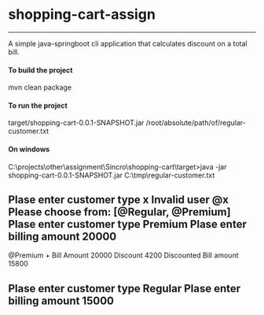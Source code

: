 # shopping-cart-assign
-------------------------------------------
A simple java-springboot cli application that calculates discount on a total bill.

#### To build the project
mvn clean package

#### To run the project
target/shopping-cart-0.0.1-SNAPSHOT.jar /root/absolute/path/of/regular-customer.txt

#### On windows
C:\projects\other\assignment\Sincro\shopping-cart\target>java -jar shopping-cart-0.0.1-SNAPSHOT.jar C:\tmp\regular-customer.txt


Plase enter customer type
x
Invalid user @x
Please choose from: [@Regular, @Premium]
Plase enter customer type
Premium
Plase enter billing amount
20000
-----------------------------------------------
@Premium + Bill Amount 20000
Discount 4200
Discounted Bill amount 15800


Plase enter customer type
Regular
Plase enter billing amount
15000
-----------------------------------------------

